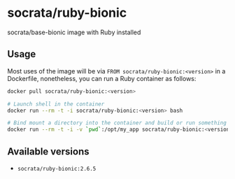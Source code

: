 socrata/ruby-bionic
============

socrata/base-bionic image with Ruby installed

## Usage

Most uses of the image will be via `FROM socrata/ruby-bionic:<version>` in a Dockerfile, nonetheless, you can run a Ruby container as follows:

```bash
docker pull socrata/ruby-bionic:<version>

# Launch shell in the container
docker run --rm -t -i socrata/ruby-bionic:<version> bash

# Bind mount a directory into the container and build or run something
docker run --rm -t -i -v `pwd`:/opt/my_app socrata/ruby-bionic:<version> ruby my_app.rb
```

## Available versions

- `socrata/ruby-bionic:2.6.5`
